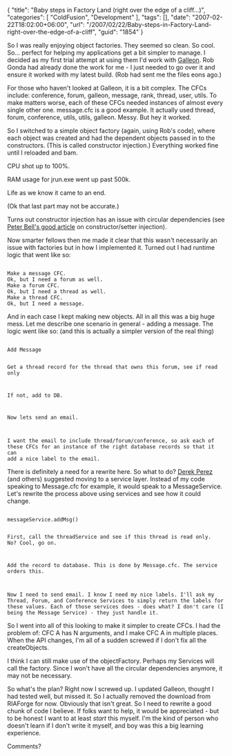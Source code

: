 {
	"title": "Baby steps in Factory Land (right over the edge of a cliff...)",
	"categories": [
		"ColdFusion",
		"Development"
	],
	"tags": [],
	"date": "2007-02-22T18:02:00+06:00",
	"url": "/2007/02/22/Baby-steps-in-Factory-Land-right-over-the-edge-of-a-cliff",
	"guid": "1854"
}

So I was really enjoying object factories. They seemed so clean. So cool. So... perfect for helping my applications get a bit simpler to manage. I decided as my first trial attempt at using them I'd work with <a href="http://galleon.riaforge.org">Galleon</a>. Rob Gonda had already done the work for me - I just needed to go over it and ensure it worked with my latest build. (Rob had sent me the files eons ago.)
<!--more-->
For those who haven't looked at Galleon, it is a bit complex. The CFCs include: conference, forum, galleon, message, rank, thread, user, utils. To make matters worse, each of these CFCs needed instances of almost every single other one. message.cfc is a good example. It actually used thread, forum, conference, utils, utils, galleon. Messy. But hey it worked.

So I switched to a simple object factory (again, using Rob's code), where each object was created and had the dependent objects passed in to the constructors. (This is called constructor injection.) Everything worked fine until I reloaded and bam.

CPU shot up to 100%.

RAM usage for jrun.exe went up past 500k.

Life as we know it came to an end.

(Ok that last part may not be accurate.)

Turns out constructor injection has an issue with circular dependencies (see <a href="http://www.pbell.com/index.cfm/2006/11/18/Constructor-vs-Setter-Injection-Constructor-is-Better">Peter Bell's good article</a> on constructor/setter injection). 

Now smarter fellows then me made it clear that this wasn't necessarily an issue with factories but in how I implemented it. Turned out I had runtime logic that went like so:

<code>
Make a message CFC. 
Ok, but I need a forum as well.
Make a forum CFC.
Ok, but I need a thread as well.
Make a thread CFC. 
Ok, but I need a message.
</code>

And in each case I kept making new objects. All in all this was a big huge mess. Let me describe one scenario in general - adding a message. The logic went like so: (and this is actually a simpler version of the real thing)

<code>
Add Message

Get a thread record for the thread that owns this forum, see if read only

If not, add to DB.

Now lets send an email.

I want the email to include thread/forum/conference, so ask each of these CFCs for an instance of the right database records so that it can add a nice label to the email.
</code>

There is definitely a need for a rewrite here. So what to do? <a href="http://www.derekperez.com">Derek Perez</a> (and others) suggested moving to a service layer. Instead of my code speaking to Message.cfc for example, it would speak to a MessageService. Let's rewrite the process above using services and see how it could change.

<code>
messageService.addMsg()

First, call the threadService and see if this thread is read only. No? Cool, go on.

Add the record to database. This is done by Message.cfc. The service orders this.

Now I need to send email. I know I need my nice labels. I'll ask my Thread, Forum, and Conference Services to simply return the labels for these values. Each of those services does - does what? I don't care (I being the Message Service) - they just handle it.
</code>

So I went into all of this looking to make it simpler to create CFCs. I had the problem of: CFC A has N arguments, and I make CFC A in multiple places. When the API changes, I'm all of a sudden screwed if I don't fix all the createObjects. 

I think I can still make use of the objectFactory. Perhaps my Services will call the factory. Since I won't have all the circular dependencies anymore, it may not be necessary.

So what's the plan? Right now I screwed up. I updated Galleon, thought I had tested well, but missed it. So I actually removed the download from RIAForge for now. Obviously that isn't great. So I need to rewrite a good chunk of code I believe. If folks want to help, it would be appreciated - but to be honest I want to at least <i>start</i> this myself. I'm the kind of person who doesn't learn if I don't write it myself, and boy was this a big learning experience.

Comments?